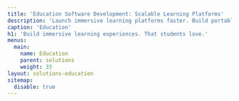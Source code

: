 ```yaml
---
title: 'Education Software Development: Scalable Learning Platforms'
description: 'Launch immersive learning platforms faster. Build portable, standards-based content and reach millions with our online education development expertise.'
caption: 'Education'
h1: 'Build immersive learning experiences. That students love.'
menus:
  main:
    name: Education
    parent: solutions
    weight: 33
layout: solutions-education
sitemap:
  disable: true
---
```

